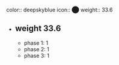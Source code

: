color:: deepskyblue
icon:: ⬤
weight:: 33.6
- ## weight 33.6
  - phase 1: 1
  - phase 2: 1
  - phase 3: 1

